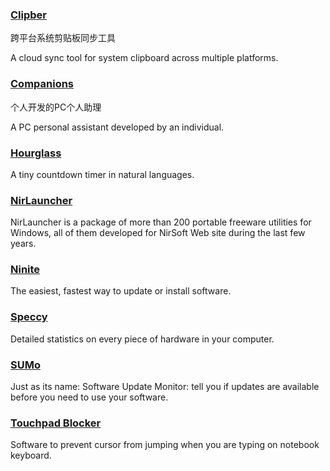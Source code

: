 ### [Clipber](http://clipber.com/clipber/)

跨平台系统剪贴板同步工具

A cloud sync tool for system clipboard across multiple platforms.

### [Companions](http://www.jackeriss.com/companions.htm)

个人开发的PC个人助理

A PC personal assistant developed by an individual.

### [Hourglass](https://chris.dziemborowicz.com/apps/hourglass/)

A tiny  countdown timer in natural languages.

### [NirLauncher](http://launcher.nirsoft.net/)

NirLauncher is a package of more than 200 portable freeware utilities for Windows, all of them developed for NirSoft Web site during the last few years.

### [Ninite](https://ninite.com/)

The easiest, fastest way to update or install software.

### [Speccy](https://www.piriform.com/speccy)

Detailed statistics on every piece of hardware in your computer.

### [SUMo](http://www.kcsoftwares.com/?sumo)

Just as its name: Software Update Monitor: tell you if updates are available before you need to use your software.

### [Touchpad Blocker](http://touchpad-blocker.com/)

Software to prevent cursor from jumping when you are typing on notebook keyboard.



